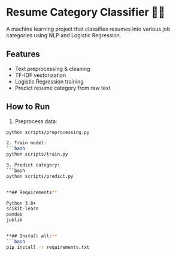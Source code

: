 # Resume Category Classifier 🧠📄

A machine learning project that classifies resumes into various job categories using NLP and Logistic Regression.

## Features
- Text preprocessing & cleaning
- TF-IDF vectorization
- Logistic Regression training
- Predict resume category from raw text

## How to Run

1. Preprocess data:
```bash
python scripts/preprocessing.py

2. Train model:
```bash
python scripts/train.py

3. Predict category:
```bash
python scripts/predict.py


**## Requirements**

Python 3.8+
scikit-learn
pandas
joblib


**## Install all:**
```bash
pip install -r requirements.txt
